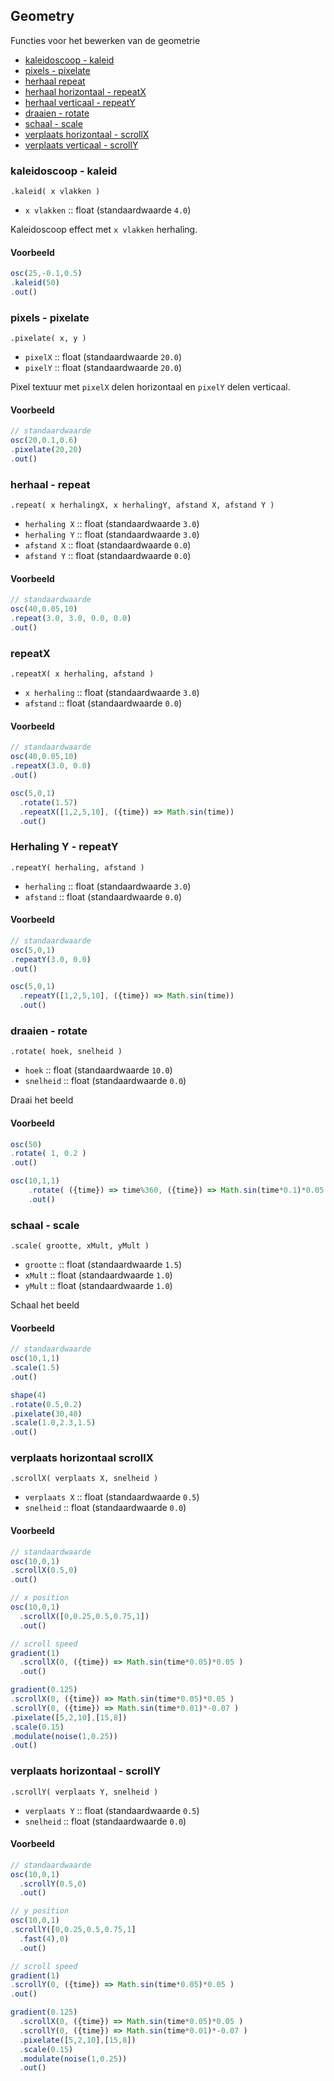 ## Geometry

Functies voor het bewerken van de geometrie

- [kaleidoscoop - kaleid](#kaleid)
- [pixels - pixelate](#pixelate)
- [herhaal repeat](#repeat)
- [herhaal horizontaal - repeatX](#repeatX)
- [herhaal verticaal - repeatY](#repeatY)
- [draaien - rotate](#rotate)
- [schaal - scale](#scale)
- [verplaats horizontaal - scrollX](#scrollX)
- [verplaats verticaal - scrollY](#scrollY)

### kaleidoscoop - kaleid

`.kaleid( x vlakken )`

* `x vlakken` :: float (standaardwaarde `4.0`)

Kaleidoscoop effect met `x vlakken` herhaling.

#### Voorbeeld

```javascript
osc(25,-0.1,0.5)
.kaleid(50)
.out()
```

### pixels - pixelate

`.pixelate( x, y )`

* `pixelX` :: float (standaardwaarde `20.0`)
* `pixelY` :: float (standaardwaarde `20.0`)

Pixel textuur met `pixelX` delen horizontaal en `pixelY` delen verticaal.

#### Voorbeeld

```javascript
// standaardwaarde
osc(20,0.1,0.6)
.pixelate(20,20)
.out()
```

### herhaal - repeat

`.repeat( x herhalingX, x herhalingY, afstand X, afstand Y )`

* `herhaling X` :: float (standaardwaarde `3.0`)
* `herhaling Y` :: float (standaardwaarde `3.0`)
* `afstand X` :: float (standaardwaarde `0.0`)
* `afstand Y` :: float (standaardwaarde `0.0`)


#### Voorbeeld

```javascript
// standaardwaarde
osc(40,0.05,10)
.repeat(3.0, 3.0, 0.0, 0.0)
.out()
```


### repeatX

`.repeatX( x herhaling, afstand )`

* `x herhaling` :: float (standaardwaarde `3.0`)
* `afstand` :: float (standaardwaarde `0.0`)

#### Voorbeeld

```javascript
// standaardwaarde
osc(40,0.05,10)
.repeatX(3.0, 0.0)
.out()
```

```javascript
osc(5,0,1)
  .rotate(1.57)
  .repeatX([1,2,5,10], ({time}) => Math.sin(time))
  .out()
```

### Herhaling Y - repeatY

`.repeatY( herhaling, afstand )`

* `herhaling` :: float (standaardwaarde `3.0`)
* `afstand` :: float (standaardwaarde `0.0`)

#### Voorbeeld

```javascript
// standaardwaarde
osc(5,0,1)
.repeatY(3.0, 0.0)
.out()
```

```javascript
osc(5,0,1)
  .repeatY([1,2,5,10], ({time}) => Math.sin(time))
  .out()
```

### draaien - rotate

`.rotate( hoek, snelheid )`

* `hoek` :: float (standaardwaarde `10.0`)
* `snelheid` :: float (standaardwaarde `0.0`)

Draai het beeld

#### Voorbeeld

```javascript
osc(50)
.rotate( 1, 0.2 )
.out()
```


```javascript
osc(10,1,1)
    .rotate( ({time}) => time%360, ({time}) => Math.sin(time*0.1)*0.05 )
    .out()
```

### schaal - scale

`.scale( grootte, xMult, yMult )`

* `grootte` :: float (standaardwaarde `1.5`)
* `xMult` :: float (standaardwaarde `1.0`)
* `yMult` :: float (standaardwaarde `1.0`)

Schaal het beeld

#### Voorbeeld

```javascript
// standaardwaarde
osc(10,1,1)
.scale(1.5)
.out()
```

```javascript
shape(4)
.rotate(0.5,0.2)
.pixelate(30,40)
.scale(1.0,2.3,1.5)
.out()
```

### verplaats horizontaal scrollX

`.scrollX( verplaats X, snelheid )`

* `verplaats X` :: float (standaardwaarde `0.5`)
* `snelheid` :: float (standaardwaarde `0.0`)

#### Voorbeeld

```javascript
// standaardwaarde
osc(10,0,1)
.scrollX(0.5,0)
.out()
```
```javascript
// x position
osc(10,0,1)
  .scrollX([0,0.25,0.5,0.75,1])
  .out()
```
```javascript
// scroll speed
gradient(1)
  .scrollX(0, ({time}) => Math.sin(time*0.05)*0.05 )
  .out()
  ```
  ```javascript
gradient(0.125)
  .scrollX(0, ({time}) => Math.sin(time*0.05)*0.05 )
  .scrollY(0, ({time}) => Math.sin(time*0.01)*-0.07 )
  .pixelate([5,2,10],[15,8])
  .scale(0.15)
  .modulate(noise(1,0.25))
  .out()
```

### verplaats horizontaal - scrollY

`.scrollY( verplaats Y, snelheid )`

* `verplaats Y` :: float (standaardwaarde `0.5`)
* `snelheid` :: float (standaardwaarde `0.0`)

#### Voorbeeld

```javascript
// standaardwaarde
osc(10,0,1)
  .scrollY(0.5,0)
  .out()
```
```javascript
// y position
osc(10,0,1)
.scrollY([0,0.25,0.5,0.75,1]
  .fast(4),0)
  .out()
```
```javascript
// scroll speed
gradient(1)
.scrollY(0, ({time}) => Math.sin(time*0.05)*0.05 )
.out()
```

```javascript
gradient(0.125)
  .scrollX(0, ({time}) => Math.sin(time*0.05)*0.05 )
  .scrollY(0, ({time}) => Math.sin(time*0.01)*-0.07 )
  .pixelate([5,2,10],[15,8])
  .scale(0.15)
  .modulate(noise(1,0.25))
  .out()
```
